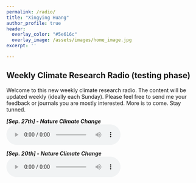 ```yaml
---
permalink: /radio/
title: "Xingying Huang"
author_profile: true
header:
  overlay_color: "#5e616c"
  overlay_image: /assets/images/home_image.jpg
excerpt: ''

---
```


## Weekly Climate Research Radio (testing phase)

Welcome to this new weekly climate research radio. The content will be updated weekly (ideally each Sunday). Please feel free to send me your feedback or journals you are mostly interested. More is to come. Stay tunned.


***[Sep. 27th] - Nature Climate Change*** <br> 
<audio src="/assets/radio/issue_2-ncc-09_27_2020.mp3" controls preload> </audio>

***[Sep. 20th] - Nature Climate Change*** <br> 
<audio src="/assets/radio/issue_1-ncc-09_20_2020.mp3" controls preload> </audio>

